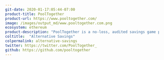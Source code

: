 ```yaml
---
git-date: 2020-01-17:05:44-07:00
product-title: PoolTogether
product-url: https://www.pooltogether.com/
image: /images/output_md/www.pooltogether.com.png
ecosystem: ethereum
product-description: "PoolTogether is a no-loss, audited savings game powered by blockchain technology"
coltitle:  "Alternative Savings"
colpermalink: alternative-savings
twitter: https://twitter.com/PoolTogether_
github: https://github.com/pooltogether
---
```

